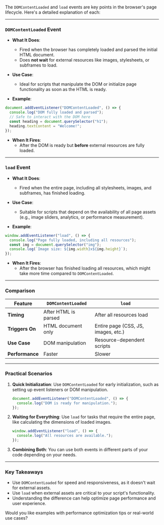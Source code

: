 The `DOMContentLoaded` and `load` events are key points in the browser's page lifecycle. Here's a detailed explanation of each:

---

### **`DOMContentLoaded` Event**

- **What It Does**:
  - Fired when the browser has completely loaded and parsed the initial HTML document.
  - Does **not wait** for external resources like images, stylesheets, or subframes to load.
  
- **Use Case**:
  - Ideal for scripts that manipulate the DOM or initialize page functionality as soon as the HTML is ready.
  
- **Example**:
```javascript
document.addEventListener("DOMContentLoaded", () => {
  console.log("DOM fully loaded and parsed");
  // Safe to interact with the DOM here
  const heading = document.querySelector("h1");
  heading.textContent = "Welcome!";
});
```

- **When It Fires**:
  - After the DOM is ready but **before** external resources are fully loaded.

---

### **`load` Event**

- **What It Does**:
  - Fired when the entire page, including all stylesheets, images, and subframes, has finished loading.
  
- **Use Case**:
  - Suitable for scripts that depend on the availability of all page assets (e.g., image sliders, analytics, or performance measurement).

- **Example**:
```javascript
window.addEventListener("load", () => {
  console.log("Page fully loaded, including all resources");
  const img = document.querySelector("img");
  console.log(`Image size: ${img.width}x${img.height}`);
});
```

- **When It Fires**:
  - After the browser has finished loading all resources, which might take more time compared to `DOMContentLoaded`.

---

### **Comparison**

| Feature               | `DOMContentLoaded`           | `load`                  |
|-----------------------|-----------------------------|-------------------------|
| **Timing**            | After HTML is parsed       | After all resources load |
| **Triggers On**       | HTML document only         | Entire page (CSS, JS, images, etc.) |
| **Use Case**          | DOM manipulation           | Resource-dependent scripts |
| **Performance**       | Faster                     | Slower                   |

---

### **Practical Scenarios**

1. **Quick Initialization**:
   Use `DOMContentLoaded` for early initialization, such as setting up event listeners or DOM manipulation.

   ```javascript
   document.addEventListener("DOMContentLoaded", () => {
     console.log("DOM is ready for manipulation.");
   });
   ```

2. **Waiting for Everything**:
   Use `load` for tasks that require the entire page, like calculating the dimensions of loaded images.

   ```javascript
   window.addEventListener("load", () => {
     console.log("All resources are available.");
   });
   ```

3. **Combining Both**:
   You can use both events in different parts of your code depending on your needs.

---

### **Key Takeaways**
- Use `DOMContentLoaded` for speed and responsiveness, as it doesn't wait for external assets.
- Use `load` when external assets are critical to your script's functionality.
- Understanding the difference can help optimize page performance and user experience.

Would you like examples with performance optimization tips or real-world use cases?